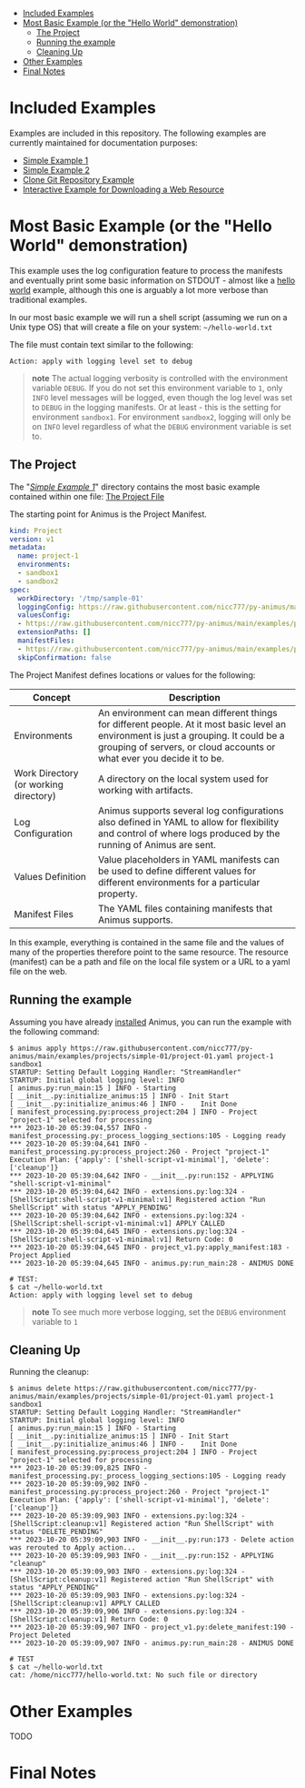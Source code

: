 
- [Included Examples](#included-examples)
- [Most Basic Example (or the "Hello World" demonstration)](#most-basic-example-or-the-hello-world-demonstration)
  - [The Project](#the-project)
  - [Running the example](#running-the-example)
  - [Cleaning Up](#cleaning-up)
- [Other Examples](#other-examples)
- [Final Notes](#final-notes)


# Included Examples

Examples are included in this repository. The following examples are currently maintained for documentation purposes:

* [Simple Example 1](../../../examples/projects/simple-01/)
* [Simple Example 2](../../../examples/projects/simple-02/)
* [Clone Git Repository Example](../../../examples/projects/clone_extensions_repo/)
* [Interactive Example for Downloading a Web Resource](../../../examples/projects/download_web_page_supplied_by_user_input/)

# Most Basic Example (or the "Hello World" demonstration)

This example uses the log configuration feature to process the manifests and eventually print some basic information on STDOUT - almost like a [hello world](https://www.helloworld.org/) example, although this one is arguably a lot more verbose than traditional examples.

In our most basic example we will run a shell script (assuming we run on a Unix type OS) that will create a file on your system: `~/hello-world.txt`

The file must contain text similar to the following:

```text
Action: apply with logging level set to debug
```

> **note**
> The actual logging verbosity is controlled with the environment variable `DEBUG`. If you do not set this environment variable to `1`, only `INFO` level messages will be logged, even though the log level was set to `DEBUG` in the logging manifests. Or at least - this is the setting for environment `sandbox1`. For environment `sandbox2`, logging will only be on `INFO` level regardless of what the `DEBUG` environment variable is set to.

## The Project

The "_[Simple Example 1](../../../examples/projects/simple-01/)_" directory contains the most basic example contained within one file: [The Project File](../../../examples/projects/simple-01/project-01.yaml)

The starting point for Animus is the Project Manifest.

```yaml
kind: Project
version: v1
metadata:
  name: project-1
  environments:
  - sandbox1
  - sandbox2
spec:
  workDirectory: '/tmp/sample-01'
  loggingConfig: https://raw.githubusercontent.com/nicc777/py-animus/main/examples/projects/simple-01/project-01.yaml
  valuesConfig:
  - https://raw.githubusercontent.com/nicc777/py-animus/main/examples/projects/simple-01/project-01.yaml
  extensionPaths: []
  manifestFiles:
  - https://raw.githubusercontent.com/nicc777/py-animus/main/examples/projects/simple-01/project-01.yaml
  skipConfirmation: false   
```

The Project Manifest defines locations or values for the following:

| Concept                               | Description                                                                                                                                                                                                                         |
|---------------------------------------|-------------------------------------------------------------------------------------------------------------------------------------------------------------------------------------------------------------------------------------|
| Environments                          | An environment can mean different things for different people. At it most basic level an environment is just a grouping. It could be a grouping of servers, or cloud accounts or what ever you decide it to be.                     |
| Work Directory (or working directory) | A directory on the local system used for working with artifacts.                                                                                                                                                                    |
| Log Configuration                     | Animus supports several log configurations also defined in YAML to allow for flexibility and control of where logs produced by the running of Animus are sent.                                                                      |
| Values Definition                     | Value placeholders in YAML manifests can be used to define different values for different environments for a particular property.                                                                                                   |
| Manifest Files                        | The YAML files containing manifests that Animus supports.                                                                                                                                                                           |

In this example, everything is contained in the same file and the values of many of the properties therefore point to the same resource. The resource (manifest) can be a path and file on the local file system or a URL to a yaml file on the web.

## Running the example

Assuming you have already [installed](../01-quick-start/01-installing.md) Animus, you can run the example with the following command:

```shell
$ animus apply https://raw.githubusercontent.com/nicc777/py-animus/main/examples/projects/simple-01/project-01.yaml project-1 sandbox1
STARTUP: Setting Default Logging Handler: "StreamHandler"
STARTUP: Initial global logging level: INFO
[ animus.py:run_main:15 ] INFO - Starting
[ __init__.py:initialize_animus:15 ] INFO - Init Start
[ __init__.py:initialize_animus:46 ] INFO -    Init Done
[ manifest_processing.py:process_project:204 ] INFO - Project "project-1" selected for processing
*** 2023-10-20 05:39:04,557 INFO - manifest_processing.py:_process_logging_sections:105 - Logging ready
*** 2023-10-20 05:39:04,641 INFO - manifest_processing.py:process_project:260 - Project "project-1" Execution Plan: {'apply': ['shell-script-v1-minimal'], 'delete': ['cleanup']}
*** 2023-10-20 05:39:04,642 INFO - __init__.py:run:152 - APPLYING "shell-script-v1-minimal"
*** 2023-10-20 05:39:04,642 INFO - extensions.py:log:324 - [ShellScript:shell-script-v1-minimal:v1] Registered action "Run ShellScript" with status "APPLY_PENDING"
*** 2023-10-20 05:39:04,642 INFO - extensions.py:log:324 - [ShellScript:shell-script-v1-minimal:v1] APPLY CALLED
*** 2023-10-20 05:39:04,645 INFO - extensions.py:log:324 - [ShellScript:shell-script-v1-minimal:v1] Return Code: 0
*** 2023-10-20 05:39:04,645 INFO - project_v1.py:apply_manifest:183 - Project Applied
*** 2023-10-20 05:39:04,645 INFO - animus.py:run_main:28 - ANIMUS DONE

# TEST:
$ cat ~/hello-world.txt
Action: apply with logging level set to debug
```

> **note**
> To see much more verbose logging, set the `DEBUG` environment variable to `1`

## Cleaning Up

Running the cleanup:

```shell
$ animus delete https://raw.githubusercontent.com/nicc777/py-animus/main/examples/projects/simple-01/project-01.yaml project-1 sandbox1
STARTUP: Setting Default Logging Handler: "StreamHandler"
STARTUP: Initial global logging level: INFO
[ animus.py:run_main:15 ] INFO - Starting
[ __init__.py:initialize_animus:15 ] INFO - Init Start
[ __init__.py:initialize_animus:46 ] INFO -    Init Done
[ manifest_processing.py:process_project:204 ] INFO - Project "project-1" selected for processing
*** 2023-10-20 05:39:09,825 INFO - manifest_processing.py:_process_logging_sections:105 - Logging ready
*** 2023-10-20 05:39:09,902 INFO - manifest_processing.py:process_project:260 - Project "project-1" Execution Plan: {'apply': ['shell-script-v1-minimal'], 'delete': ['cleanup']}
*** 2023-10-20 05:39:09,903 INFO - extensions.py:log:324 - [ShellScript:cleanup:v1] Registered action "Run ShellScript" with status "DELETE_PENDING"
*** 2023-10-20 05:39:09,903 INFO - __init__.py:run:173 - Delete action was rerouted to Apply action...
*** 2023-10-20 05:39:09,903 INFO - __init__.py:run:152 - APPLYING "cleanup"
*** 2023-10-20 05:39:09,903 INFO - extensions.py:log:324 - [ShellScript:cleanup:v1] Registered action "Run ShellScript" with status "APPLY_PENDING"
*** 2023-10-20 05:39:09,903 INFO - extensions.py:log:324 - [ShellScript:cleanup:v1] APPLY CALLED
*** 2023-10-20 05:39:09,906 INFO - extensions.py:log:324 - [ShellScript:cleanup:v1] Return Code: 0
*** 2023-10-20 05:39:09,907 INFO - project_v1.py:delete_manifest:190 - Project Deleted
*** 2023-10-20 05:39:09,907 INFO - animus.py:run_main:28 - ANIMUS DONE

# TEST
$ cat ~/hello-world.txt
cat: /home/nicc777/hello-world.txt: No such file or directory
```

# Other Examples

TODO

# Final Notes


